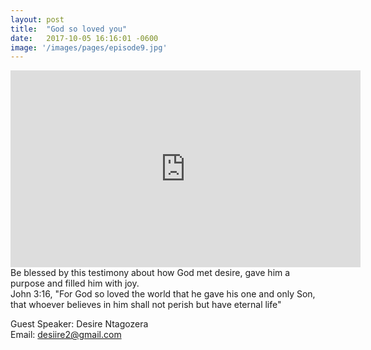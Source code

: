 ```yaml
---
layout: post
title:  "God so loved you"
date:   2017-10-05 16:16:01 -0600
image: '/images/pages/episode9.jpg'
---
```

<iframe width="560" height="315" src="https://www.youtube.com/embed/SsvrHd5_RN8" frameborder="0" allowfullscreen></iframe>
Be blessed by this testimony about how God met desire, gave him a purpose and filled him with joy. <br> 
John 3:16, "For God so loved the world that he gave his one and only Son, that whoever believes in him shall not perish but have eternal life"<br>

Guest Speaker: Desire Ntagozera <br>
Email: desiire2@gmail.com
